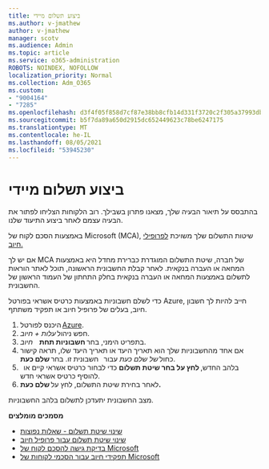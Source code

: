 ```yaml
---
title: ביצוע תשלום מיידי
ms.author: v-jmathew
author: v-jmathew
manager: scotv
ms.audience: Admin
ms.topic: article
ms.service: o365-administration
ROBOTS: NOINDEX, NOFOLLOW
localization_priority: Normal
ms.collection: Adm_O365
ms.custom:
- "9004164"
- "7285"
ms.openlocfilehash: d3f4f05f858d7cf87e38bb8cfb14d331f3720c2f305a37993db82280e3dc0816
ms.sourcegitcommit: b5f7da89a650d2915dc652449623c78be6247175
ms.translationtype: MT
ms.contentlocale: he-IL
ms.lasthandoff: 08/05/2021
ms.locfileid: "53945230"
---
```

# <a name="make-an-immediate-payment"></a>ביצוע תשלום מיידי

בהתבסס על תיאור הבעיה שלך, מצאנו פתרון בשבילך. רוב הלקוחות הצליחו לפתור את הבעיה עצמם לאחר ביצוע התיעוד שלנו.

באמצעות הסכם לקוח של Microsoft (MCA), שיטות התשלום שלך משויכת [לפרופילי חיוב.](https://docs.microsoft.com/azure/billing/billing-how-to-change-credit-card?WT.mc_id=Portal-Microsoft_Azure_Support#change-payment-method-for-a-billing-profile)

אם יש לך MCA של חברה, שיטת התשלום המוגדרת כברירת מחדל היא באמצעות המחאה או העברה בנקאית. לאחר קבלת החשבונית הראשונה, תוכל לאתר הוראות לתשלום באמצעות המחאה או העברה בנקאית בחלק התחתון של העמוד הראשון של החשבונית.

כדי לשלם חשבוניות באמצעות כרטיס אשראי בפורטל Azure, חייב להיות לך חשבון חיוב, בעלים של פרופיל חיוב או תפקיד משתתף.

1. היכנס לפורטל [Azure](https://portal.azure.com/).
2. חפש ניהול *עלות + חיוב*.
3. בתפריט הימני, בחר **חשבוניות תחת**    *חיוב*.
4. אם אחד מהחשבוניות שלך הוא תאריך היעד או תאריך היעד שלו, תראה קישור כחול *של שלם כעת* עבור   חשבונית זו. בחר **שלם כעת**.
5. בלהב החדש, **לחץ על בחר שיטת תשלום** כדי לבחור כרטיס אשראי קיים או   להוסיף כרטיס אשראי חדש.
6. לאחר בחירת שיטת התשלום, לחץ על **שלם כעת.**

מצב החשבונית יתעדכן לתשלום בלהב החשבוניות.

**מסמכים מומלצים**

- [שינוי שיטת תשלום - שאלות נפוצות](https://docs.microsoft.com/azure/billing/billing-how-to-change-credit-card?WT.mc_id=Portal-Microsoft_Azure_Support#frequently-asked-questions)
- [שינוי שיטת תשלום עבור פרופיל חיוב](https://docs.microsoft.com/azure/cost-management-billing/manage/change-credit-card?WT.mc_id=Portal-Microsoft_Azure_Support#manage-credit-cards-for-a-microsoft-customer-agreement)
- [בדיקת גישה להסכם לקוח של Microsoft](https://docs.microsoft.com/azure/cost-management-billing/manage/change-credit-card?WT.mc_id=Portal-Microsoft_Azure_Support%22%20%5Cl%20%22manage-credit-cards-for-a-microsoft-customer-agreement%22%20%5Ct%20%22_blank#check-the-type-of-your-account)
- [תפקידי חיוב עבור הסכמי לקוחות של Microsoft](https://docs.microsoft.com/azure/cost-management-billing/manage/understand-mca-roles)
